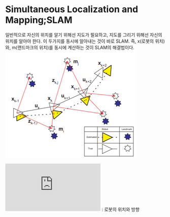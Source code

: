 # Simultaneous Localization and Mapping;SLAM

일반적으로 자신의 위치를 알기 위해선 지도가 필요하고, 지도를 그리기 위해선 자신의 위치를 알아야 한다.
이 두가지를 동시에 알아내는 것이 바로 SLAM.
즉, x(로봇의 위치)와, m(랜드마크의 위치)를 동시에 계산하는 것이 SLAM의 해결법이다.
![](./image/5.png)

![수식](http://latex.codecogs.com/gif.latex?x_k) : 로봇의 위치와 방향
